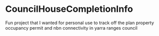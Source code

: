 # CouncilHouseCompletionInfo

Fun project that I wanted for personal use to track off the plan property occupancy permit and nbn connectivity in yarra ranges council
